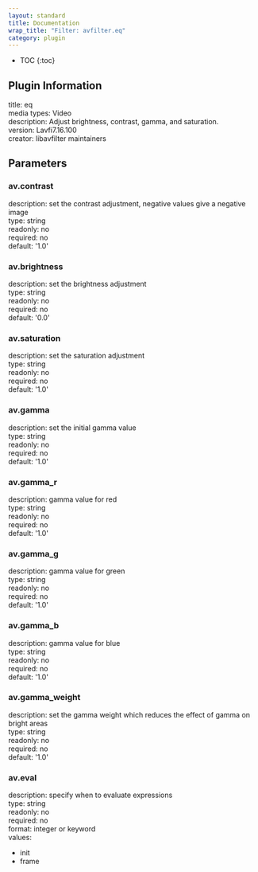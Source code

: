 ```yaml
---
layout: standard
title: Documentation
wrap_title: "Filter: avfilter.eq"
category: plugin
---
```

* TOC
{:toc}

## Plugin Information

title: eq  
media types:
Video  
description: Adjust brightness, contrast, gamma, and saturation.  
version: Lavfi7.16.100  
creator: libavfilter maintainers  

## Parameters

### av.contrast

  
description:
set the contrast adjustment, negative values give a negative image  
type: string  
readonly: no  
required: no  
default: '1.0'  

### av.brightness

  
description:
set the brightness adjustment  
type: string  
readonly: no  
required: no  
default: '0.0'  

### av.saturation

  
description:
set the saturation adjustment  
type: string  
readonly: no  
required: no  
default: '1.0'  

### av.gamma

  
description:
set the initial gamma value  
type: string  
readonly: no  
required: no  
default: '1.0'  

### av.gamma_r

  
description:
gamma value for red  
type: string  
readonly: no  
required: no  
default: '1.0'  

### av.gamma_g

  
description:
gamma value for green  
type: string  
readonly: no  
required: no  
default: '1.0'  

### av.gamma_b

  
description:
gamma value for blue  
type: string  
readonly: no  
required: no  
default: '1.0'  

### av.gamma_weight

  
description:
set the gamma weight which reduces the effect of gamma on bright areas  
type: string  
readonly: no  
required: no  
default: '1.0'  

### av.eval

  
description:
specify when to evaluate expressions  
type: string  
readonly: no  
required: no  
format: integer or keyword  
values:  

* init
* frame

